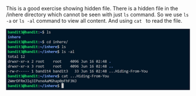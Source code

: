 This is a good exercise showing hidden file. 
There is a hidden file in the /inhere directory which cannot be seen with just ```ls``` command.
So we use ```ls -a``` or ```ls -al``` command to view all content.
And using ```cat ``` to read the file.

![alt text](image.png)
